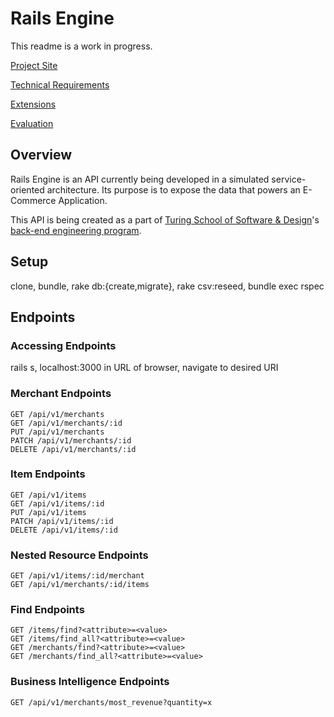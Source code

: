 # Rails Engine
This readme is a work in progress.

[Project Site](https://backend.turing.io/module3/projects/rails_engine/)

[Technical Requirements](https://backend.turing.io/module3/projects/rails_engine/requirements)

[Extensions](https://backend.turing.io/module3/projects/rails_engine/extensions)

[Evaluation](https://backend.turing.io/module3/projects/rails_engine/evaluation)

## Overview
Rails Engine is an API currently being developed in a simulated service-oriented architecture. Its purpose is to expose the data that powers an E-Commerce Application.

This API is being created as a part of [Turing School of Software & Design](https://turing.io/)'s [back-end engineering program](https://backend.turing.io/module3/).

## Setup
clone, bundle, rake db:{create,migrate}, rake csv:reseed, bundle exec rspec

## Endpoints

### Accessing Endpoints
rails s, localhost:3000 in URL of browser, navigate to desired URI

### Merchant Endpoints
```
GET /api/v1/merchants
GET /api/v1/merchants/:id
PUT /api/v1/merchants
PATCH /api/v1/merchants/:id
DELETE /api/v1/merchants/:id
```

### Item Endpoints
```
GET /api/v1/items
GET /api/v1/items/:id
PUT /api/v1/items
PATCH /api/v1/items/:id
DELETE /api/v1/items/:id
```

### Nested Resource Endpoints
```
GET /api/v1/items/:id/merchant
GET /api/v1/merchants/:id/items
```

### Find Endpoints
```
GET /items/find?<attribute>=<value>
GET /items/find_all?<attribute>=<value>
GET /merchants/find?<attribute>=<value>
GET /merchants/find_all?<attribute>=<value>
```

### Business Intelligence Endpoints
```
GET /api/v1/merchants/most_revenue?quantity=x
```
